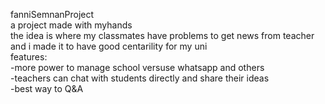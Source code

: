 fanniSemnanProject<br/>
a project made with myhands<br/>
the idea is where my classmates have problems to get news from teacher and i made it to have good centarility for my uni <br/>
features:<br/>
-more power to manage school versuse whatsapp and others<br/>
-teachers can chat with students directly and share their ideas<br/>
-best way to Q&A<br/>
